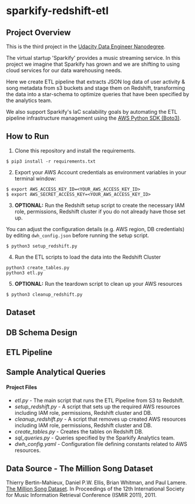 # sparkify-redshift-etl 
## Project Overview
This is the third project in the 
[Udacity Data Engineer Nanodegree](https://www.udacity.com/course/data-engineer-nanodegree--nd027).

The virtual startup 'Sparkify' provides a music streaming service. In this
 project we imagine that Sparkify has grown and we are shifting to using cloud 
 services for our data warehousing needs. 

Here we create ETL pipeline that extracts JSON log data of user activity & song 
metadata from s3 buckets and stage them on Redshift, transforming the data
into a star-schema to optimize queries that have been specified by the analytics team. 

We also support Sparkify's IaC scalability goals by automating the ETL pipeline
infrastructure management using the 
[AWS Python SDK (Boto3)](https://boto3.amazonaws.com/v1/documentation/api/latest/index.html).

## How to Run
1. Clone this repository and install the requirements.
```
$ pip3 install -r requirements.txt
```

2. Export your AWS Account credentials as environment variables in your terminal 
window:
```
$ export AWS_ACCESS_KEY_ID=<YOUR_AWS_ACCESS_KEY_ID>
$ export AWS_SECRET_ACCESS_KEY=<YOUR_AWS_ACCESS_KEY_ID>
```

3. **OPTIONAL:** Run the Redshift setup script to create the necessary IAM 
role, permissions, Redshift cluster if you do not already have those set up.

You can adjust the configuration details (e.g. AWS region, DB credentials) by
 editing `dwh_config.json` before running the setup script. 
 
```
$ python3 setup_redshift.py
```

4. Run the ETL scripts to load the data into the Redshift Cluster
```
python3 create_tables.py
python3 etl.py
```

5. **OPTIONAL:** Run the teardown script to clean up your AWS resources
```
$ python3 cleanup_redshift.py
```

## Dataset


## DB Schema Design


## ETL Pipeline


## Sample Analytical Queries


#### Project Files
* _etl.py_ - The main script that runs the ETL Pipeline from S3 to Redshift.
* _setup_redshift.py_ - A script that sets up the required AWS resources
 including IAM role, permissions, Redshift cluster and DB.
* _cleanup_redshift.py_ - A script that removes up created AWS resources
 including IAM role, permissions, Redshift cluster and DB.
* _create_tables.py_ - Creates the tables on Redshift DB.
* _sql_queries.py_ - Queries specified by the Sparkify Analytics team.
* _dwh_config.yaml_ - Configuration file defining constants related to AWS
 resources.

## Data Source - The Million Song Dataset
Thierry Bertin-Mahieux, Daniel P.W. Ellis, Brian Whitman, and Paul Lamere.
[The Million Song Dataset](http://millionsongdataset.com/). In Proceedings of 
the 12th International Society for Music Information Retrieval Conference
 (ISMIR 2011), 2011.
